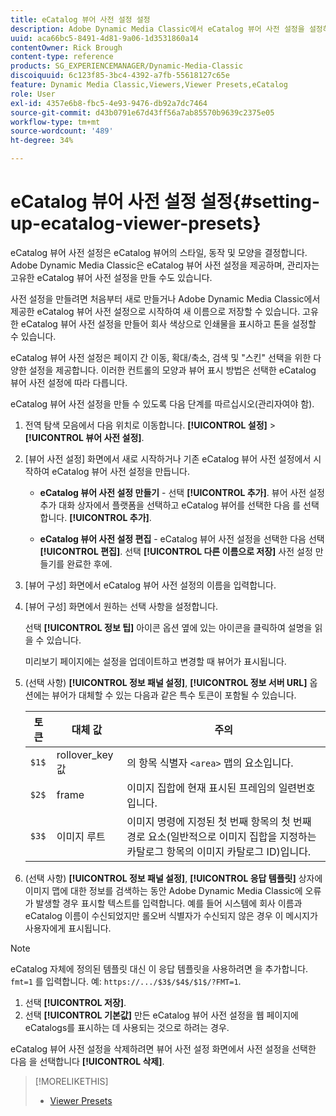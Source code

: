 ```yaml
---
title: eCatalog 뷰어 사전 설정 설정
description: Adobe Dynamic Media Classic에서 eCatalog 뷰어 사전 설정을 설정하는 방법에 대해 알아봅니다.
uuid: aca66bc5-8491-4d81-9a06-1d3531860a14
contentOwner: Rick Brough
content-type: reference
products: SG_EXPERIENCEMANAGER/Dynamic-Media-Classic
discoiquuid: 6c123f85-3bc4-4392-a7fb-55618127c65e
feature: Dynamic Media Classic,Viewers,Viewer Presets,eCatalog
role: User
exl-id: 4357e6b8-fbc5-4e93-9476-db92a7dc7464
source-git-commit: d43b0791e67d43ff56a7ab85570b9639c2375e05
workflow-type: tm+mt
source-wordcount: '489'
ht-degree: 34%

---
```


# eCatalog 뷰어 사전 설정 설정{#setting-up-ecatalog-viewer-presets}

eCatalog 뷰어 사전 설정은 eCatalog 뷰어의 스타일, 동작 및 모양을 결정합니다. Adobe Dynamic Media Classic은 eCatalog 뷰어 사전 설정을 제공하며, 관리자는 고유한 eCatalog 뷰어 사전 설정을 만들 수도 있습니다.

사전 설정을 만들려면 처음부터 새로 만들거나 Adobe Dynamic Media Classic에서 제공한 eCatalog 뷰어 사전 설정으로 시작하여 새 이름으로 저장할 수 있습니다. 고유한 eCatalog 뷰어 사전 설정을 만들어 회사 색상으로 인쇄물을 표시하고 톤을 설정할 수 있습니다.

eCatalog 뷰어 사전 설정은 페이지 간 이동, 확대/축소, 검색 및 &quot;스킨&quot; 선택을 위한 다양한 설정을 제공합니다. 이러한 컨트롤의 모양과 뷰어 표시 방법은 선택한 eCatalog 뷰어 사전 설정에 따라 다릅니다.

eCatalog 뷰어 사전 설정을 만들 수 있도록 다음 단계를 따르십시오(관리자여야 함).

1. 전역 탐색 모음에서 다음 위치로 이동합니다. **[!UICONTROL 설정]** > **[!UICONTROL 뷰어 사전 설정]**.
1. [뷰어 사전 설정] 화면에서 새로 시작하거나 기존 eCatalog 뷰어 사전 설정에서 시작하여 eCatalog 뷰어 사전 설정을 만듭니다.

   * **eCatalog 뷰어 사전 설정 만들기** - 선택 **[!UICONTROL 추가]**. 뷰어 사전 설정 추가 대화 상자에서 플랫폼을 선택하고 eCatalog 뷰어를 선택한 다음 를 선택합니다. **[!UICONTROL 추가]**.

   * **eCatalog 뷰어 사전 설정 편집** - eCatalog 뷰어 사전 설정을 선택한 다음 선택 **[!UICONTROL 편집]**. 선택 **[!UICONTROL 다른 이름으로 저장]** 사전 설정 만들기를 완료한 후에.

1. [뷰어 구성] 화면에서 eCatalog 뷰어 사전 설정의 이름을 입력합니다.
1. [뷰어 구성] 화면에서 원하는 선택 사항을 설정합니다.

   선택 **[!UICONTROL 정보 팁]** 아이콘 옵션 옆에 있는 아이콘을 클릭하여 설명을 읽을 수 있습니다.

   미리보기 페이지에는 설정을 업데이트하고 변경할 때 뷰어가 표시됩니다.

1. (선택 사항) **[!UICONTROL 정보 패널 설정]**, **[!UICONTROL 정보 서버 URL]** 옵션에는 뷰어가 대체할 수 있는 다음과 같은 특수 토큰이 포함될 수 있습니다.

   | 토큰 | 대체 값 | 주의 |
   | --- | --- | --- |
   | `$1$` | rollover_key 값 | 의 항목 식별자 `<area>` 맵의 요소입니다. |
   | `$2$` | frame | 이미지 집합에 현재 표시된 프레임의 일련번호입니다. |
   | `$3$` | 이미지 루트 | 이미지 명령에 지정된 첫 번째 항목의 첫 번째 경로 요소(일반적으로 이미지 집합을 지정하는 카탈로그 항목의 이미지 카탈로그 ID)입니다. |

1. (선택 사항) **[!UICONTROL 정보 패널 설정]**, **[!UICONTROL 응답 템플릿]** 상자에 이미지 맵에 대한 정보를 검색하는 동안 Adobe Dynamic Media Classic에 오류가 발생할 경우 표시할 텍스트를 입력합니다. 예를 들어 시스템에 회사 이름과 eCatalog 이름이 수신되었지만 롤오버 식별자가 수신되지 않은 경우 이 메시지가 사용자에게 표시됩니다.

>[!NOTE]
>
>eCatalog 자체에 정의된 템플릿 대신 이 응답 템플릿을 사용하려면 을 추가합니다. `fmt=1` 를 입력합니다. 예: `https://.../$3$/$4$/$1$/?FMT=1`.

1. 선택 **[!UICONTROL 저장]**.
1. 선택 **[!UICONTROL 기본값]** 만든 eCatalog 뷰어 사전 설정을 웹 페이지에 eCatalogs를 표시하는 데 사용되는 것으로 하려는 경우.

eCatalog 뷰어 사전 설정을 삭제하려면 뷰어 사전 설정 화면에서 사전 설정을 선택한 다음 을 선택합니다 **[!UICONTROL 삭제]**.

>[!MORELIKETHIS]
>
>* [Viewer Presets](application-setup.md#viewer_presets)


